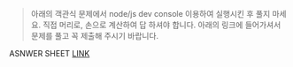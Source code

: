 > 아래의 객관식 문제에서 node/js dev console 이용하여 실행시킨 후 풀지 마세요. 직접 머리로, 손으로 계산하여 답 하셔야 합니다. 아래의 링크에 들어가셔서 문제를 풀고 꼭 제출해 주시기 바랍니다.

ASNWER SHEET [LINK](https://docs.google.com/forms/d/e/1FAIpQLSdk43f-mL1YCJuQ-Ghrr-nI1iaAuzQX3aATd0qq_JYBc0JvLg/viewform?usp=sf_link)
